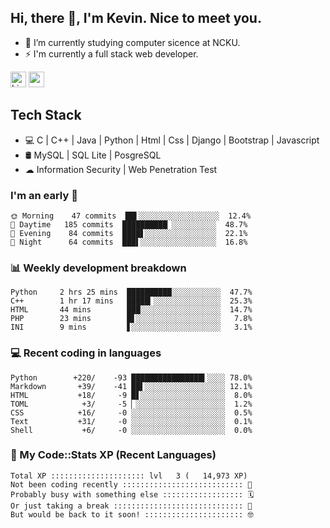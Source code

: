 ## Hi, there 👋, I'm Kevin. Nice to meet you.

- 🌱 I’m currently studying computer sicence at NCKU.
- ⚡ I'm currently a full stack web developer.

<a href="https://www.linkedin.com/in/kevin12686/"><img alt="LinkedIn" src="https://img.shields.io/badge/linkedin%20-%230077B5.svg?&style=for-the-badge&logo=linkedin&logoColor=white" height=25></a>
<a href="https://www.instagram.com/kevin12686/"><img src="https://img.shields.io/badge/instagram-3f729b?&style=for-the-badge&logo=instagram&logoColor=white" height=25></a>

## Tech Stack

* 💻 C | C++ | Java | Python | Html | Css | Django | Bootstrap | Javascript
* 🛢️ MySQL | SQL Lite | PosgreSQL
* ☁ Information Security | Web Penetration Test

### I'm an early 🐤

<!-- early_bird start -->

```text
🌞 Morning    47 commits  ██▌░░░░░░░░░░░░░░░░░░  12.4%
🌆 Daytime   185 commits  ██████████▏░░░░░░░░░░  48.7%
🌃 Evening    84 commits  ████▋░░░░░░░░░░░░░░░░  22.1%
🌙 Night      64 commits  ███▌░░░░░░░░░░░░░░░░░  16.8%
```

<!-- early_bird end -->

### 📊 Weekly development breakdown

<!-- code_time start -->

```text
Python     2 hrs 25 mins  ██████████░░░░░░░░░░░  47.7%
C++        1 hr 17 mins   █████▎░░░░░░░░░░░░░░░  25.3%
HTML       44 mins        ███░░░░░░░░░░░░░░░░░░  14.7%
PHP        23 mins        █▋░░░░░░░░░░░░░░░░░░░   7.8%
INI        9 mins         ▋░░░░░░░░░░░░░░░░░░░░   3.1%
```

<!-- code_time end -->

### 💻 Recent coding in languages

<!-- code_diff start -->

```text
Python        +220/    -93 ████████████████▍░░░░ 78.0%
Markdown       +39/    -41 ██▌░░░░░░░░░░░░░░░░░░ 12.1%
HTML           +18/     -9 █▋░░░░░░░░░░░░░░░░░░░  8.0%
TOML            +3/     -5 ▏░░░░░░░░░░░░░░░░░░░░  1.2%
CSS            +16/     -0 ░░░░░░░░░░░░░░░░░░░░░  0.5%
Text           +31/     -0 ░░░░░░░░░░░░░░░░░░░░░  0.1%
Shell           +6/     -0 ░░░░░░░░░░░░░░░░░░░░░  0.0%
```

<!-- code_diff end -->

### 🧰 My Code::Stats XP (Recent Languages)

<!-- codestats start -->

```text
Total XP ::::::::::::::::::::: lvl   3 (   14,973 XP) 
Not been coding recently ::::::::::::::::::::::::::: 🙈
Probably busy with something else :::::::::::::::::: 🗓
Or just taking a break ::::::::::::::::::::::::::::: 🌴
But would be back to it soon! :::::::::::::::::::::: 🤓
```

<!-- codestats end -->
